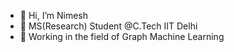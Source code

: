 - 👋 Hi, I’m Nimesh
- 👀 MS(Research) Student @C.Tech IIT Delhi
- 🌱 Working in the field of Graph Machine Learning


<!---
nimeshagrawal/nimeshagrawal is a ✨ special ✨ repository because its `README.md` (this file) appears on your GitHub profile.
You can click the Preview link to take a look at your changes.
--->
